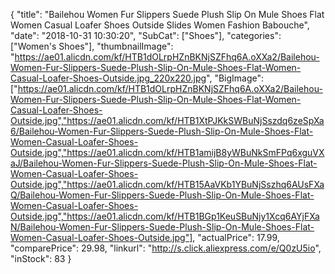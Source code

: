 {
	"title": "Bailehou  Women Fur Slippers Suede Plush Slip On Mule Shoes Flat Women Casual Loafer Shoes Outside Slides Women Fashion Babouche",
	"date": "2018-10-31 10:30:20",
	"SubCat": ["Shoes"],
	"categories": ["Women's Shoes"],
	"thumbnailImage": "https://ae01.alicdn.com/kf/HTB1dOLrpHZnBKNjSZFhq6A.oXXa2/Bailehou-Women-Fur-Slippers-Suede-Plush-Slip-On-Mule-Shoes-Flat-Women-Casual-Loafer-Shoes-Outside.jpg_220x220.jpg",
	"BigImage": ["https://ae01.alicdn.com/kf/HTB1dOLrpHZnBKNjSZFhq6A.oXXa2/Bailehou-Women-Fur-Slippers-Suede-Plush-Slip-On-Mule-Shoes-Flat-Women-Casual-Loafer-Shoes-Outside.jpg","https://ae01.alicdn.com/kf/HTB1XtPJKkSWBuNjSszdq6zeSpXa6/Bailehou-Women-Fur-Slippers-Suede-Plush-Slip-On-Mule-Shoes-Flat-Women-Casual-Loafer-Shoes-Outside.jpg","https://ae01.alicdn.com/kf/HTB1amijB8yWBuNkSmFPq6xguVXaJ/Bailehou-Women-Fur-Slippers-Suede-Plush-Slip-On-Mule-Shoes-Flat-Women-Casual-Loafer-Shoes-Outside.jpg","https://ae01.alicdn.com/kf/HTB15AaVKb1YBuNjSszhq6AUsFXaQ/Bailehou-Women-Fur-Slippers-Suede-Plush-Slip-On-Mule-Shoes-Flat-Women-Casual-Loafer-Shoes-Outside.jpg","https://ae01.alicdn.com/kf/HTB1BGp1KeuSBuNjy1Xcq6AYjFXaN/Bailehou-Women-Fur-Slippers-Suede-Plush-Slip-On-Mule-Shoes-Flat-Women-Casual-Loafer-Shoes-Outside.jpg"],
	"actualPrice": 17.99,
	"comparePrice": 29.98,
	"linkurl": "http://s.click.aliexpress.com/e/Q0zU5io",
	"inStock": 83
}
